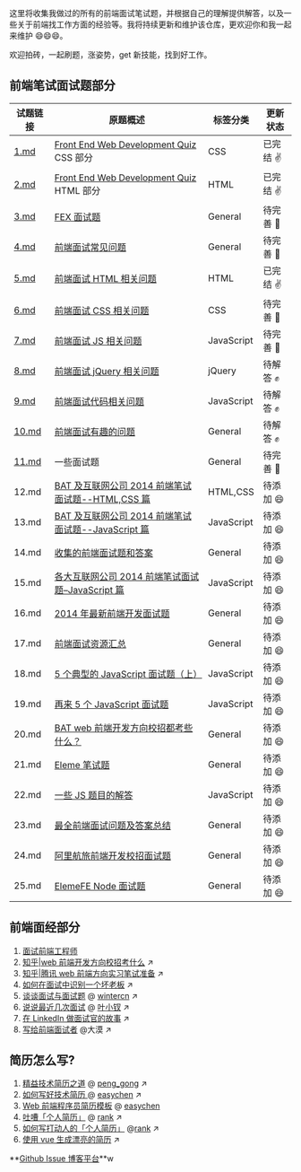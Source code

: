 这里将收集我做过的所有的前端面试笔试题，并根据自己的理解提供解答，以及一些关于前端找工作方面的经验等。我将持续更新和维护该仓库，更欢迎你和我一起来维护 😄😄😄。

欢迎拍砖，一起刷题，涨姿势，get 新技能，找到好工作。

## 前端笔试面试题部分

| 试题链接                                                                                                       | 原题概述                                                                                                                                                              | 标签分类   | 更新状态  |
| -------------------------------------------------------------------------------------------------------------- | --------------------------------------------------------------------------------------------------------------------------------------------------------------------- | ---------- | --------- |
| [1.md](https://github.com/paddingme/Front-end-Web-Development-Interview-Question/blob/master/questions/1.md)   | [Front End Web Development Quiz](http://davidshariff.com/quiz/) CSS 部分                                                                                              | CSS        | 已完结 ✌️ |
| [2.md](https://github.com/paddingme/Front-end-Web-Development-Interview-Question/blob/master/questions/2.md)   | [Front End Web Development Quiz](http://davidshariff.com/quiz/) HTML 部分                                                                                             | HTML       | 已完结 ✌️ |
| [3.md](https://github.com/paddingme/Front-end-Web-Development-Interview-Question/blob/master/questions/3.md)   | [FEX 面试题](https://github.com/fex-team/interview-questions)                                                                                                         | General    | 待完善 👊 |
| [4.md](https://github.com/paddingme/Front-end-Web-Development-Interview-Question/blob/master/questions/4.md)   | [前端面试常见问题](https://github.com/darcyclarke/Front-end-Developer-Interview-Questions#general)                                                                    | General    | 待完善 👊 |
| [5.md](https://github.com/paddingme/Front-end-Web-Development-Interview-Question/blob/master/questions/5.md)   | [前端面试 HTML 相关问题](https://github.com/darcyclarke/Front-end-Developer-Interview-Questions#html)                                                                 | HTML       | 已完结 ✌️ |
| [6.md](https://github.com/paddingme/Front-end-Web-Development-Interview-Question/blob/master/questions/6.md)   | [前端面试 CSS 相关问题](https://github.com/darcyclarke/Front-end-Developer-Interview-Questions#css)                                                                   | CSS        | 待完善 👊 |
| [7.md](https://github.com/paddingme/Front-end-Web-Development-Interview-Question/blob/master/questions/7.md)   | [前端面试 JS 相关问题](https://github.com/darcyclarke/Front-end-Developer-Interview-Questions#js)                                                                     | JavaScript | 待完善 👊 |
| [8.md](https://github.com/paddingme/Front-end-Web-Development-Interview-Question/blob/master/questions/8.md)   | [前端面试 jQuery 相关问题](https://github.com/darcyclarke/Front-end-Developer-Interview-Questions#jquery)                                                             | jQuery     | 待解答 ✊ |
| [9.md](https://github.com/paddingme/Front-end-Web-Development-Interview-Question/blob/master/questions/9.md)   | [前端面试代码相关问题](https://github.com/darcyclarke/Front-end-Developer-Interview-Questions#jscode)                                                                 | JavaScript | 待解答 ✊ |
| [10.md](https://github.com/paddingme/Front-end-Web-Development-Interview-Question/blob/master/questions/10.md) | [前端面试有趣的问题](https://github.com/darcyclarke/Front-end-Developer-Interview-Questions#fun)                                                                      | General    | 待解答 ✊ |
| [11.md](https://github.com/paddingme/Front-end-Web-Development-Interview-Question/blob/master/questions/11.md) | 一些面试题                                                                                                                                                            | General    | 待完善 👊 |
| 12.md                                                                                                          | [BAT 及互联网公司 2014 前端笔试面试题--HTML,CSS 篇](http://www.cnblogs.com/coco1s/p/4034937.html)                                                                     | HTML,CSS   | 待添加 😄 |
| 13.md                                                                                                          | [BAT 及互联网公司 2014 前端笔试面试题--JavaScript 篇](http://www.cnblogs.com/coco1s/p/4029708.html)                                                                   | JavaScript | 待添加 😄 |
| 14.md                                                                                                          | [收集的前端面试题和答案](https://github.com/qiu-deqing/FE-interview)                                                                                                  | General    | 待添加 😄 |
| 15.md                                                                                                          | [各大互联网公司 2014 前端笔试面试题–JavaScript 篇](http://www.codeceo.com/article/2014-javascript-interview.html#13688-tsina-1-6076-57d4d90508c08d162896a47818ce968b) | JavaScript | 待添加 😄 |
| 16.md                                                                                                          | [2014 年最新前端开发面试题](https://github.com/markyun/My-blog/tree/master/Front-end-Developer-Questions/Questions-and-Answers)                                       | General    | 待添加 😄 |
| 17.md                                                                                                          | [前端面试资源汇总](https://github.com/infp/Front-end-Interview)                                                                                                       | General    | 待添加 😄 |
| 18.md                                                                                                          | [5 个典型的 JavaScript 面试题（上）](http://web.jobbole.com/80564/)                                                                                                   | JavaScript | 待添加 😄 |
| 19.md                                                                                                          | [再来 5 个 JavaScript 面试题](http://web.jobbole.com/81785/)                                                                                                          | JavaScript | 待添加 😄 |
| 20.md                                                                                                          | [BAT web 前端开发方向校招都考些什么？](http://www.zhihu.com/question/26188893)                                                                                        | General    | 待添加 😄 |
| 21.md                                                                                                          | [Eleme 笔试题](https://github.com/sofish/hire)                                                                                                                        | General    | 待添加 😄 |
| 22.md                                                                                                          | [一些 JS 题目的解答](https://github.com/xufei/blog/blob/master/posts/2013-12-02-一些JS题目的解答.md)                                                                  | JavaScript | 待添加 😄 |
| 23.md                                                                                                          | [最全前端面试问题及答案总结](https://github.com/allenGKC/Front-end-Interview-questions)                                                                               | General    | 待添加 😄 |
| 24.md                                                                                                          | [阿里航旅前端开发校招面试题](https://github.com/jayli/jayli.github.com/issues/19)                                                                                     | General    | 待添加 😄 |
| 25.md                                                                                                          | [ElemeFE Node 面试题](https://github.com/ElemeFE/node-interview)                                                                                                      | General    | 待添加 😄 |

## 前端面经部分

1. [面试前端工程师](https://github.com/paddingme/Front-end-Web-Development-Interview-Question/blob/master/interview/1.md)
2. [知乎|web 前端开发方向校招考什么](http://www.zhihu.com/question/26188893) ↗️
3. [知乎|腾讯 web 前端方向实习笔试准备](http://www.zhihu.com/question/20966351/answer/24401878) ↗️
4. [如何在面试中识别一个坏老板](http://get.jobdeer.com/6384.get/) ↗️
5. [谈谈面试与面试题](https://github.com/wintercn/blog/issues/4) @ [wintercn](https://github.com/wintercn) ↗️
6. [说说最近几次面试](http://www.cnblogs.com/yexiaochai/p/4366051.html) @ [叶小钗](http://weibo.com/yiquinian) ↗️
7. [在 LinkedIn 做面试官的故事](https://baijia.baidu.com/s?old_id=52449) ↗️
8. [写给前端面试者](http://www.w3cplus.com/css/write-to-front-end-developer-interview.html) @大漠 ↗️

## 简历怎么写?

1. [精益技术简历之道](http://www.cnblogs.com/figure9/p/lean-technical-resume.html) @ [peng_gong](http://weibo.com/pegong) ↗️
2. [如何写好技术简历 ](http://get.jobdeer.com/744.get)@ [easychen](https://github.com/easychen) ↗️
3. [Web 前端程序员简历模板](https://github.com/paddingme/Front-end-Web-Development-Interview-Question/blob/master/resume/1) @ [easychen](https://github.com/easychen)
4. [吐嘈「个人简历」](http://mp.weixin.qq.com/s?__biz=MzA5NDY0ODkxNA==&mid=200168752&idx=1&sn=348edc7956f1ac9652aa2523b902bef5&scene=4) @ [rank](https://www.zhihu.com/people/rank) ↗️
5. [如何写打动人的「个人简历」](http://mp.weixin.qq.com/s?__biz=MzA5NDY0ODkxNA==&mid=200173772&idx=1&sn=895a5c66548c1b4a72153b2217350ca1&scene=4) @[rank](https://www.zhihu.com/people/rank) ↗️
6. [使用 vue 生成漂亮的简历](https://github.com/salomonelli/best-resume-ever) ↗️

**[Github Issue 博客平台](https://gitissue.com/)**w
